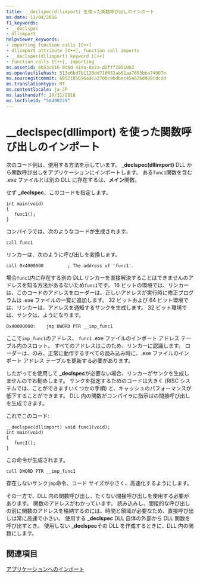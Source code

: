 ```yaml
---
title: __declspec(dllimport) を使った関数呼び出しのインポート
ms.date: 11/04/2016
f1_keywords:
- __declspec
- dllimport
helpviewer_keywords:
- importing function calls [C++]
- dllimport attribute [C++], function call imports
- __declspec(dllimport) keyword [C++]
- function calls [C++], importing
ms.assetid: 6b53c616-0c6d-419a-8e2a-d2fff20510b3
ms.openlocfilehash: 513e6bd7b1120dd710852ab61aa7603bba74907e
ms.sourcegitcommit: 6052185696adca270bc9bdbec45a626dd89cdcdd
ms.translationtype: MT
ms.contentlocale: ja-JP
ms.lasthandoff: 10/31/2018
ms.locfileid: "50498229"
---
```

# <a name="importing-function-calls-using-declspecdllimport"></a>__declspec(dllimport) を使った関数呼び出しのインポート

次のコード例は、使用する方法を示しています。 **_declspec(dllimport)** DLL から関数呼び出しをアプリケーションにインポートします。 ある`func1`関数を含む .exe ファイルとは別の DLL に存在するは、**メイン**関数。

せず **_declspec**、このコードを指定します。

```
int main(void)
{
   func1();
}
```

コンパイラでは、次のようなコードが生成されます。

```
call func1
```

リンカーは、次のように呼び出しを変換します。

```
call 0x4000000         ; The address of 'func1'.
```

場合`func1`内に存在する別の DLL リンカーを直接解決することはできませんのアドレスを知る方法があるないため`func1`です。 16 ビットの環境では、リンカーは、このコードのアドレスをローダーは、正しいアドレスが実行時に修正プログラムは .exe ファイルの一覧に追加します。 32 ビットおよび 64 ビット環境では、リンカーは、アドレスを通知するサンクを生成します。 32 ビット環境では、サンクは、ようになります。

```
0x40000000:    jmp DWORD PTR __imp_func1
```

ここで`imp_func1`のアドレス、 `func1` .exe ファイルのインポート アドレス テーブル内のスロット。 すべてのアドレスはこのため、リンカーに認識します。 ローダーは、のみ、正常に動作するすべての読み込み時に、.exe ファイルのインポート アドレス テーブルを更新する必要があります。

したがってを使用して **_declspec**が必要ない場合、リンカーがサンクを生成しませんのでお勧めします。 サンクを指定するためのコードは大きく (RISC システムでは、ことができますいくつかの手順) と、キャッシュのパフォーマンスが低下することができます。 DLL 内の関数がコンパイラに指示はの間接呼び出しを生成できます。

これでこのコード:

```
__declspec(dllimport) void func1(void);
int main(void)
{
   func1();
}
```

この命令が生成されます。

```
call DWORD PTR __imp_func1
```

存在しないサンク`jmp`命令、コード サイズが小さく、高速化するようにします。

その一方で、DLL 内の関数呼び出し、たくない間接呼び出しを使用する必要があります。 関数のアドレスがわかっています。 読み込みし、間接的な呼び出しの前に関数のアドレスを格納するのには、時間と領域が必要なため、直接呼び出しは常に高速で小さい。 使用する **_declspec** DLL 自体の外部から DLL 関数を呼び出すとき。 使用しない **_declspec**その DLL を作成するときに、DLL 内の関数にします。

## <a name="see-also"></a>関連項目

[アプリケーションへのインポート](../build/importing-into-an-application.md)